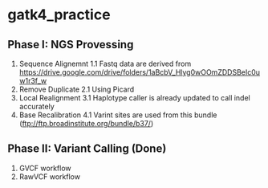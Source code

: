 # gatk4_practice

## Phase I: NGS Provessing 
  1. Sequence Alignemnt
     1.1 Fastq data are derived from https://drive.google.com/drive/folders/1aBcbV_Hlyg0wOOmZDDSBeIc0uw1r3f_w
  2. Remove Duplicate
    2.1 Using Picard
  3. Local Realignment
    3.1 Haplotype caller is already updated to call indel accurately
  4. Base Recalibration
    4.1 Varint sites are used from this bundle (ftp://ftp.broadinstitute.org/bundle/b37/)
    
## Phase II: Variant Calling (Done)
  1. GVCF workflow
  2. RawVCF workflow
